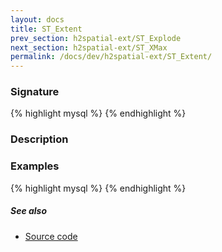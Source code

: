 ```yaml
---
layout: docs
title: ST_Extent
prev_section: h2spatial-ext/ST_Explode
next_section: h2spatial-ext/ST_XMax
permalink: /docs/dev/h2spatial-ext/ST_Extent/
---
```

 
### Signature

{% highlight mysql %}
{% endhighlight %}

### Description


### Examples

{% highlight mysql %}
{% endhighlight %}

##### See also

* [Source code](https://github.com/irstv/H2GIS/blob/master/h2spatial-ext/src/main/java/org/h2gis/h2spatialext/function/spatial/properties/ST_Extent.java)
